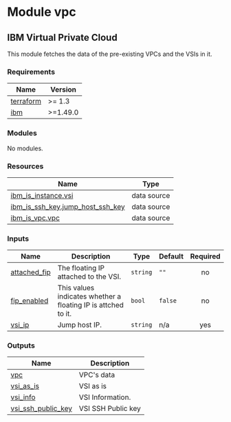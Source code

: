 # Module vpc

## IBM Virtual Private Cloud

This module fetches the data of the pre-existing VPCs and the VSIs in it.

<!-- BEGINNING OF PRE-COMMIT-TERRAFORM DOCS HOOK -->
### Requirements

| Name | Version |
|------|---------|
| <a name="requirement_terraform"></a> [terraform](#requirement\_terraform) | >= 1.3 |
| <a name="requirement_ibm"></a> [ibm](#requirement\_ibm) | >=1.49.0 |

### Modules

No modules.

### Resources

| Name | Type |
|------|------|
| [ibm_is_instance.vsi](https://registry.terraform.io/providers/IBM-Cloud/ibm/latest/docs/data-sources/is_instance) | data source |
| [ibm_is_ssh_key.jump_host_ssh_key](https://registry.terraform.io/providers/IBM-Cloud/ibm/latest/docs/data-sources/is_ssh_key) | data source |
| [ibm_is_vpc.vpc](https://registry.terraform.io/providers/IBM-Cloud/ibm/latest/docs/data-sources/is_vpc) | data source |

### Inputs

| Name | Description | Type | Default | Required |
|------|-------------|------|---------|:--------:|
| <a name="input_attached_fip"></a> [attached\_fip](#input\_attached\_fip) | The floating IP attached to the VSI. | `string` | `""` | no |
| <a name="input_fip_enabled"></a> [fip\_enabled](#input\_fip\_enabled) | This values indicates whether a floating IP is attched to it. | `bool` | `false` | no |
| <a name="input_vsi_ip"></a> [vsi\_ip](#input\_vsi\_ip) | Jump host IP. | `string` | n/a | yes |

### Outputs

| Name | Description |
|------|-------------|
| <a name="output_vpc"></a> [vpc](#output\_vpc) | VPC's data |
| <a name="output_vsi_as_is"></a> [vsi\_as\_is](#output\_vsi\_as\_is) | VSI as is |
| <a name="output_vsi_info"></a> [vsi\_info](#output\_vsi\_info) | VSI Information. |
| <a name="output_vsi_ssh_public_key"></a> [vsi\_ssh\_public\_key](#output\_vsi\_ssh\_public\_key) | VSI SSH Public key |
<!-- END OF PRE-COMMIT-TERRAFORM DOCS HOOK -->
